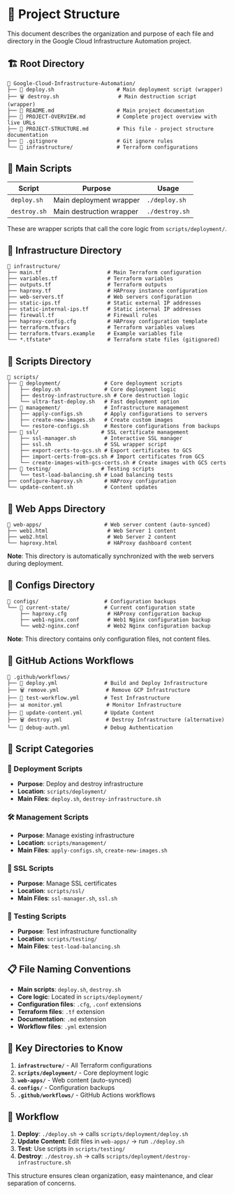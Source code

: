 # 📁 Project Structure

This document describes the organization and purpose of each file and directory in the Google Cloud Infrastructure Automation project.

## 🏗️ Root Directory

```
📁 Google-Cloud-Infrastructure-Automation/
├── 🚀 deploy.sh                    # Main deployment script (wrapper)
├── 🗑️ destroy.sh                   # Main destruction script (wrapper)
├── 📄 README.md                    # Main project documentation
├── 📄 PROJECT-OVERVIEW.md          # Complete project overview with live URLs
├── 📄 PROJECT-STRUCTURE.md         # This file - project structure documentation
├── 📄 .gitignore                   # Git ignore rules
└── 📁 infrastructure/              # Terraform configurations
```

## 🚀 Main Scripts

| Script | Purpose | Usage |
|--------|---------|-------|
| `deploy.sh` | Main deployment wrapper | `./deploy.sh` |
| `destroy.sh` | Main destruction wrapper | `./destroy.sh` |

These are wrapper scripts that call the core logic from `scripts/deployment/`.

## 📁 Infrastructure Directory

```
📁 infrastructure/
├── main.tf                     # Main Terraform configuration
├── variables.tf                # Terraform variables
├── outputs.tf                  # Terraform outputs
├── haproxy.tf                  # HAProxy instance configuration
├── web-servers.tf              # Web servers configuration
├── static-ips.tf               # Static external IP addresses
├── static-internal-ips.tf      # Static internal IP addresses
├── firewall.tf                 # Firewall rules
├── haproxy-config.cfg          # HAProxy configuration template
├── terraform.tfvars            # Terraform variables values
├── terraform.tfvars.example    # Example variables file
└── *.tfstate*                  # Terraform state files (gitignored)
```

## 📁 Scripts Directory

```
📁 scripts/
├── 📁 deployment/              # Core deployment scripts
│   ├── deploy.sh              # Core deployment logic
│   ├── destroy-infrastructure.sh # Core destruction logic
│   └── ultra-fast-deploy.sh   # Fast deployment option
├── 📁 management/              # Infrastructure management
│   ├── apply-configs.sh       # Apply configurations to servers
│   ├── create-new-images.sh   # Create custom images
│   └── restore-configs.sh     # Restore configurations from backups
├── 📁 ssl/                    # SSL certificate management
│   ├── ssl-manager.sh         # Interactive SSL manager
│   ├── ssl.sh                 # SSL wrapper script
│   ├── export-certs-to-gcs.sh # Export certificates to GCS
│   ├── import-certs-from-gcs.sh # Import certificates from GCS
│   └── create-images-with-gcs-certs.sh # Create images with GCS certs
├── 📁 testing/                # Testing scripts
│   └── test-load-balancing.sh # Load balancing tests
├── configure-haproxy.sh       # HAProxy configuration
└── update-content.sh          # Content updates
```

## 📁 Web Apps Directory

```
📁 web-apps/                    # Web server content (auto-synced)
├── web1.html                   # Web Server 1 content
├── web2.html                   # Web Server 2 content
└── haproxy.html                # HAProxy dashboard content
```

**Note**: This directory is automatically synchronized with the web servers during deployment.

## 📁 Configs Directory

```
📁 configs/                     # Configuration backups
└── 📁 current-state/           # Current configuration state
    ├── haproxy.cfg             # HAProxy configuration backup
    ├── web1-nginx.conf         # Web1 Nginx configuration backup
    └── web2-nginx.conf         # Web2 Nginx configuration backup
```

**Note**: This directory contains only configuration files, not content files.

## 📁 GitHub Actions Workflows

```
📁 .github/workflows/
├── 🚀 deploy.yml               # Build and Deploy Infrastructure
├── 🗑️ remove.yml               # Remove GCP Infrastructure
├── 🧪 test-workflow.yml        # Test Infrastructure
├── 📊 monitor.yml              # Monitor Infrastructure
├── 🔄 update-content.yml       # Update Content
├── 🗑️ destroy.yml              # Destroy Infrastructure (alternative)
└── 🐛 debug-auth.yml           # Debug Authentication
```

## 🔧 Script Categories

### 🚀 Deployment Scripts
- **Purpose**: Deploy and destroy infrastructure
- **Location**: `scripts/deployment/`
- **Main Files**: `deploy.sh`, `destroy-infrastructure.sh`

### 🛠️ Management Scripts
- **Purpose**: Manage existing infrastructure
- **Location**: `scripts/management/`
- **Main Files**: `apply-configs.sh`, `create-new-images.sh`

### 🔐 SSL Scripts
- **Purpose**: Manage SSL certificates
- **Location**: `scripts/ssl/`
- **Main Files**: `ssl-manager.sh`, `ssl.sh`

### 🧪 Testing Scripts
- **Purpose**: Test infrastructure functionality
- **Location**: `scripts/testing/`
- **Main Files**: `test-load-balancing.sh`

## 📋 File Naming Conventions

- **Main scripts**: `deploy.sh`, `destroy.sh`
- **Core logic**: Located in `scripts/deployment/`
- **Configuration files**: `.cfg`, `.conf` extensions
- **Terraform files**: `.tf` extension
- **Documentation**: `.md` extension
- **Workflow files**: `.yml` extension

## 🎯 Key Directories to Know

1. **`infrastructure/`** - All Terraform configurations
2. **`scripts/deployment/`** - Core deployment logic
3. **`web-apps/`** - Web content (auto-synced)
4. **`configs/`** - Configuration backups
5. **`.github/workflows/`** - GitHub Actions workflows

## 🔄 Workflow

1. **Deploy**: `./deploy.sh` → calls `scripts/deployment/deploy.sh`
2. **Update Content**: Edit files in `web-apps/` → run `./deploy.sh`
3. **Test**: Use scripts in `scripts/testing/`
4. **Destroy**: `./destroy.sh` → calls `scripts/deployment/destroy-infrastructure.sh`

This structure ensures clean organization, easy maintenance, and clear separation of concerns.
